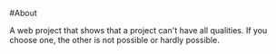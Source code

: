 #About

A web project that shows that a project can't have all qualities. If you choose one, the other is not possible or hardly possible.
